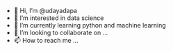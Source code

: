 - 👋 Hi, I’m @udayadapa
- 👀 I’m interested in data science
- 🌱 I’m currently learning python and machine learning
- 💞️ I’m looking to collaborate on ...
- 📫 How to reach me ...

<!---
udayadapa/udayadapa is a ✨ special ✨ repository because its `README.md` (this file) appears on your GitHub profile.
You can click the Preview link to take a look at your changes.
--->
